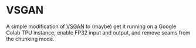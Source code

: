 # VSGAN

A simple modification of [VSGAN](https://github.com/imPRAGMA/VSGAN) to (maybe) get it running on a Google Colab TPU instance, enable FP32 input and output, and remove seams from the chunking mode. 
